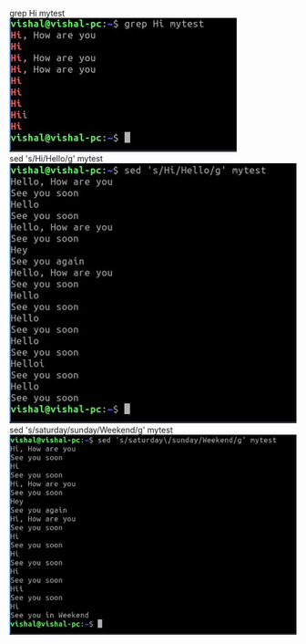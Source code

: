 grep Hi mytest<br>
<img src="lin-assignment7(i).jpg"><br>
sed 's/Hi/Hello/g' mytest<br>
<img src="lin-assignment7(ii).jpg"><br>
sed 's/saturday\/sunday/Weekend/g' mytest
<img src="lin-assignment7(iii).jpg"><br>
